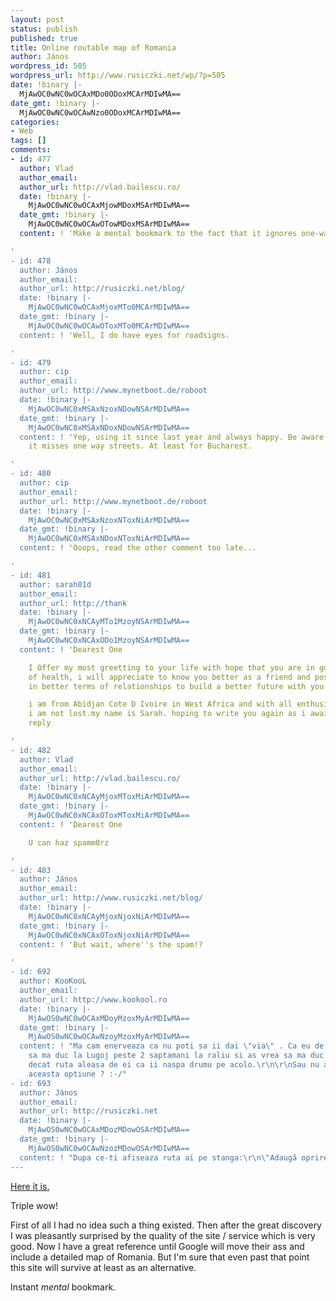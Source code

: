 ```yaml
---
layout: post
status: publish
published: true
title: Online routable map of Romania
author: János
wordpress_id: 505
wordpress_url: http://www.rusiczki.net/wp/?p=505
date: !binary |-
  MjAwOC0wNC0wOCAxMDo0ODoxMCArMDIwMA==
date_gmt: !binary |-
  MjAwOC0wNC0wOCAwNzo0ODoxMCArMDIwMA==
categories:
- Web
tags: []
comments:
- id: 477
  author: Vlad
  author_email: 
  author_url: http://vlad.bailescu.ro/
  date: !binary |-
    MjAwOC0wNC0wOCAxMjowMDoxMSArMDIwMA==
  date_gmt: !binary |-
    MjAwOC0wNC0wOCAwOTowMDoxMSArMDIwMA==
  content: ! 'Make a mental bookmark to the fact that it ignores one-way streets ;)

'
- id: 478
  author: János
  author_email: 
  author_url: http://rusiczki.net/blog/
  date: !binary |-
    MjAwOC0wNC0wOCAxMjoxMTo0MCArMDIwMA==
  date_gmt: !binary |-
    MjAwOC0wNC0wOCAwOToxMTo0MCArMDIwMA==
  content: ! 'Well, I do have eyes for roadsigns.

'
- id: 479
  author: cip
  author_email: 
  author_url: http://www.mynetboot.de/roboot
  date: !binary |-
    MjAwOC0wNC0xMSAxNzoxNDowNSArMDIwMA==
  date_gmt: !binary |-
    MjAwOC0wNC0xMSAxNDoxNDowNSArMDIwMA==
  content: ! 'Yep, using it since last year and always happy. Be aware anyway, sometimes
    it misses one way streets. At least for Bucharest.

'
- id: 480
  author: cip
  author_email: 
  author_url: http://www.mynetboot.de/roboot
  date: !binary |-
    MjAwOC0wNC0xMSAxNzoxNToxNiArMDIwMA==
  date_gmt: !binary |-
    MjAwOC0wNC0xMSAxNDoxNToxNiArMDIwMA==
  content: ! 'Ooops, read the other comment too late...

'
- id: 481
  author: sarah01d
  author_email: 
  author_url: http://thank
  date: !binary |-
    MjAwOC0wNC0xNCAyMTo1MzoyNSArMDIwMA==
  date_gmt: !binary |-
    MjAwOC0wNC0xNCAxODo1MzoyNSArMDIwMA==
  content: ! 'Dearest One

    I Offer my most greetting to your life with hope that you are in good condition
    of health, i will appreciate to know you better as a friend and possibly develop
    in better terms of relationships to build a better future with you in my palms.

    i am from Abidjan Cote D Ivoire in West Africa and with all enthusiasm, i know
    i am not lost.my name is Sarah. hoping to write you again as i await for your
    reply

'
- id: 482
  author: Vlad
  author_email: 
  author_url: http://vlad.bailescu.ro/
  date: !binary |-
    MjAwOC0wNC0xNCAyMjoxMToxMiArMDIwMA==
  date_gmt: !binary |-
    MjAwOC0wNC0xNCAxOToxMToxMiArMDIwMA==
  content: ! 'Dearest One

    U can haz spamm0rz

'
- id: 483
  author: János
  author_email: 
  author_url: http://www.rusiczki.net/blog/
  date: !binary |-
    MjAwOC0wNC0xNCAyMjoxNjoxNiArMDIwMA==
  date_gmt: !binary |-
    MjAwOC0wNC0xNCAxOToxNjoxNiArMDIwMA==
  content: ! 'But wait, where''s the spam!?

'
- id: 692
  author: KooKooL
  author_email: 
  author_url: http://www.kookool.ro
  date: !binary |-
    MjAwOS0wNC0wOCAxMDoyMzoxMyArMDIwMA==
  date_gmt: !binary |-
    MjAwOS0wNC0wOCAwNzoyMzoxMyArMDIwMA==
  content: ! "Ma cam enerveaza ca nu poti sa ii dai \"via\" . Ca eu de exemplu vreau
    sa ma duc la Lugoj peste 2 saptamani la raliu si as vrea sa ma duc pe altundeva
    decat ruta aleasa de ei ca ii naspa drumu pe acolo.\r\n\r\nSau nu am vazut eu
    aceasta optiune ? :-/"
- id: 693
  author: János
  author_email: 
  author_url: http://rusiczki.net
  date: !binary |-
    MjAwOS0wNC0wOCAxMDozMDowOSArMDIwMA==
  date_gmt: !binary |-
    MjAwOS0wNC0wOCAwNzozMDowOSArMDIwMA==
  content: ! "Dupa ce-ti afiseaza ruta ai pe stanga:\r\n\"Adaugă oprire, popas\"\r\nTadaaa!"
---
```

<p><a href="http://www.ro.map24.com/">Here it is.</a></p>
<p>Triple wow!</p>
<p>First of all I had no idea such a thing existed. Then after the great discovery I was pleasantly surprised by the quality of the site / service which is very good. Now I have a great reference until Google will move their ass and include a detailed map of Romania. But I'm sure that even past that point this site will survive at least as an alternative.</p>
<p>Instant <em>mental</em> bookmark.</p>
